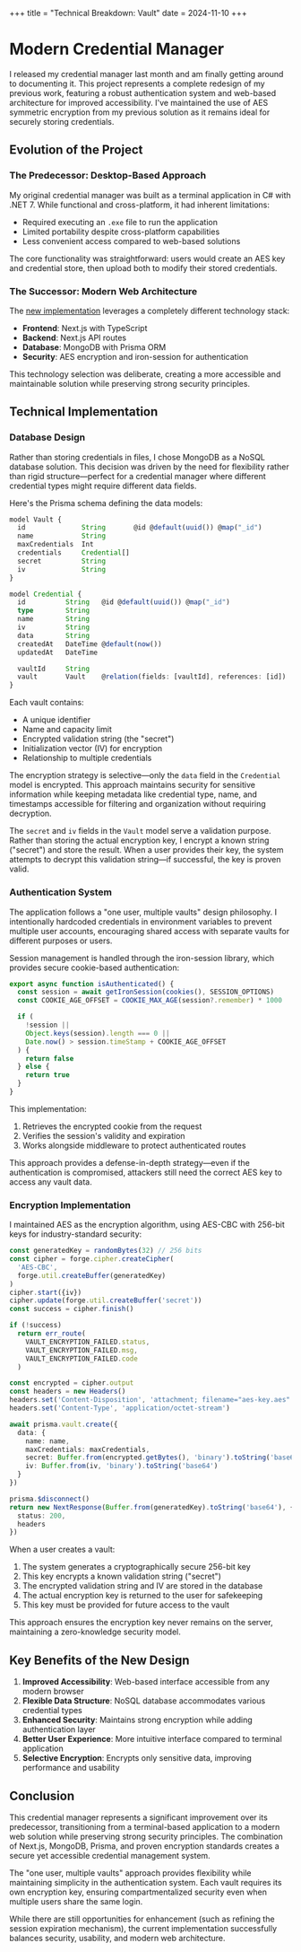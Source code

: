 +++
title = "Technical Breakdown: Vault"
date = 2024-11-10
+++

# Modern Credential Manager

I released my credential manager last month and am finally getting around to documenting it. This project represents a complete redesign of my previous work, featuring a robust authentication system and web-based architecture for improved accessibility. I've maintained the use of AES symmetric encryption from my previous solution as it remains ideal for securely storing credentials.

## Evolution of the Project

### The Predecessor: Desktop-Based Approach

My original credential manager was built as a terminal application in C# with .NET 7. While functional and cross-platform, it had inherent limitations:

- Required executing an `.exe` file to run the application
- Limited portability despite cross-platform capabilities
- Less convenient access compared to web-based solutions

The core functionality was straightforward: users would create an AES key and credential store, then upload both to modify their stored credentials.

### The Successor: Modern Web Architecture

The [new implementation](https://github.com/chomnr/SimpleCredentialManager) leverages a completely different technology stack:

- **Frontend**: Next.js with TypeScript
- **Backend**: Next.js API routes
- **Database**: MongoDB with Prisma ORM
- **Security**: AES encryption and iron-session for authentication

This technology selection was deliberate, creating a more accessible and maintainable solution while preserving strong security principles.

## Technical Implementation

### Database Design

Rather than storing credentials in files, I chose MongoDB as a NoSQL database solution. This decision was driven by the need for flexibility rather than rigid structure—perfect for a credential manager where different credential types might require different data fields.

Here's the Prisma schema defining the data models:

```typescript
model Vault {
  id              String       @id @default(uuid()) @map("_id")
  name            String
  maxCredentials  Int
  credentials     Credential[]
  secret          String
  iv              String
}

model Credential {
  id          String   @id @default(uuid()) @map("_id")
  type        String
  name        String
  iv          String
  data        String
  createdAt   DateTime @default(now())
  updatedAt   DateTime

  vaultId     String
  vault       Vault    @relation(fields: [vaultId], references: [id])
}
```

Each vault contains:

- A unique identifier
- Name and capacity limit
- Encrypted validation string (the "secret")
- Initialization vector (IV) for encryption
- Relationship to multiple credentials

The encryption strategy is selective—only the `data` field in the `Credential` model is encrypted. This approach maintains security for sensitive information while keeping metadata like credential type, name, and timestamps accessible for filtering and organization without requiring decryption.

The `secret` and `iv` fields in the `Vault` model serve a validation purpose. Rather than storing the actual encryption key, I encrypt a known string ("secret") and store the result. When a user provides their key, the system attempts to decrypt this validation string—if successful, the key is proven valid.

### Authentication System

The application follows a "one user, multiple vaults" design philosophy. I intentionally hardcoded credentials in environment variables to prevent multiple user accounts, encouraging shared access with separate vaults for different purposes or users.

Session management is handled through the iron-session library, which provides secure cookie-based authentication:

```typescript
export async function isAuthenticated() {
  const session = await getIronSession(cookies(), SESSION_OPTIONS)
  const COOKIE_AGE_OFFSET = COOKIE_MAX_AGE(session?.remember) * 1000

  if (
    !session ||
    Object.keys(session).length === 0 ||
    Date.now() > session.timeStamp + COOKIE_AGE_OFFSET
  ) {
    return false
  } else {
    return true
  }
}
```

This implementation:

1. Retrieves the encrypted cookie from the request
2. Verifies the session's validity and expiration
3. Works alongside middleware to protect authenticated routes

This approach provides a defense-in-depth strategy—even if the authentication is compromised, attackers still need the correct AES key to access any vault data.

### Encryption Implementation

I maintained AES as the encryption algorithm, using AES-CBC with 256-bit keys for industry-standard security:

```typescript
const generatedKey = randomBytes(32) // 256 bits
const cipher = forge.cipher.createCipher(
  'AES-CBC',
  forge.util.createBuffer(generatedKey)
)
cipher.start({iv})
cipher.update(forge.util.createBuffer('secret'))
const success = cipher.finish()

if (!success)
  return err_route(
    VAULT_ENCRYPTION_FAILED.status,
    VAULT_ENCRYPTION_FAILED.msg,
    VAULT_ENCRYPTION_FAILED.code
  )

const encrypted = cipher.output
const headers = new Headers()
headers.set('Content-Disposition', 'attachment; filename="aes-key.aes"')
headers.set('Content-Type', 'application/octet-stream')

await prisma.vault.create({
  data: {
    name: name,
    maxCredentials: maxCredentials,
    secret: Buffer.from(encrypted.getBytes(), 'binary').toString('base64'),
    iv: Buffer.from(iv, 'binary').toString('base64')
  }
})

prisma.$disconnect()
return new NextResponse(Buffer.from(generatedKey).toString('base64'), {
  status: 200,
  headers
})
```

When a user creates a vault:

1. The system generates a cryptographically secure 256-bit key
2. This key encrypts a known validation string ("secret")
3. The encrypted validation string and IV are stored in the database
4. The actual encryption key is returned to the user for safekeeping
5. This key must be provided for future access to the vault

This approach ensures the encryption key never remains on the server, maintaining a zero-knowledge security model.

## Key Benefits of the New Design

1. **Improved Accessibility**: Web-based interface accessible from any modern browser
2. **Flexible Data Structure**: NoSQL database accommodates various credential types
3. **Enhanced Security**: Maintains strong encryption while adding authentication layer
4. **Better User Experience**: More intuitive interface compared to terminal application
5. **Selective Encryption**: Encrypts only sensitive data, improving performance and usability

## Conclusion

This credential manager represents a significant improvement over its predecessor, transitioning from a terminal-based application to a modern web solution while preserving strong security principles. The combination of Next.js, MongoDB, Prisma, and proven encryption standards creates a secure yet accessible credential management system.

The "one user, multiple vaults" approach provides flexibility while maintaining simplicity in the authentication system. Each vault requires its own encryption key, ensuring compartmentalized security even when multiple users share the same login.

While there are still opportunities for enhancement (such as refining the session expiration mechanism), the current implementation successfully balances security, usability, and modern web architecture.
